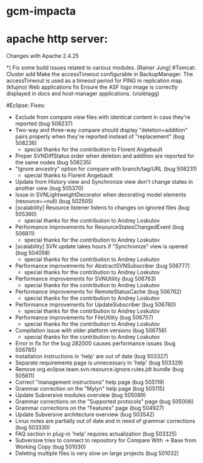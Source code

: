 # gcm-impacta
# apache http server:
Changes with Apache 2.4.25

  *) Fix some build issues related to various modules.
     [Rainer Jung]
#Tomcat:
  Cluster
    add	Make the accessTimeout configurable in BackupManager. The accessTimeout is used as a timeout period for PING in replication map. (kfujino)
  Web applications
    fix	Ensure the ASF logo image is correctly displayed in docs and host-manager applications. (violetagg)

 #Eclipse:
 Fixes:
 * Exclude from compare view files with identical content in case they're reported (bug 508237)
 * Two-way and three-way compare should display "deletion+addition" pairs properly when they're reported instead of "replacement" (bug 508236)
   + special thanks for the contribution to Florent Angebault
 * Proper SVNDiffStatus order when deletion and addition are reported for the same nodes (bug 508235)
 * "Ignore ancestry" option for compare with branch/tag/URL (bug 508231)
   + special thanks to Florent Angebault
 * Update from History view and Synchronize view don't change states in another view (bug 505370)
 * Issue in SVNLightweightDecorator when decorating model elements (resource==null) (bug 502505)
 * [scalability] Resource listener listens to changes on ignored files (bug 505360)
   + special thanks for the contribution to Andrey Loskutov
 * Performance improvements for ResourceStatesChangedEvent (bug 506811)
   + special thanks for the contribution to Andrey Loskutov
 * [scalability] SVN update takes hours if "Synchronize" view is opened (bug 504058)
   + special thanks for the contribution to Andrey Loskutov
 * Performance improvements for AbstractSVNSubscriber (bug 506777)
   + special thanks for the contribution to Andrey Loskutov
 * Performance improvements for SVNUtility (bug 506763)
   + special thanks for the contribution to Andrey Loskutov
 * Performance improvements for RemoteStatusCache (bug 506762)
   + special thanks for the contribution to Andrey Loskutov
 * Performance improvements for UpdateSubscriber (bug 506760)
   + special thanks for the contribution to Andrey Loskutov
 * Performance improvements for FileUtility (bug 506757)
   + special thanks for the contribution to Andrey Loskutov
 * Compilation issue with older platform versions (bug 506756)
   + special thanks for the contribution to Andrey Loskutov
 * Error in fix for the bug 282000 causes performance issues (bug 506785)
 * Installation instructions in 'help' are out of date (bug 503327)
 * Separate requirements page is unnecessary in 'help' (bug 503329)
 * Remove org.eclipse.team.svn.resource.ignore.rules.jdt bundle (bug 505611)
 * Correct "management instructions" help page (bug 505119)
 * Grammar correction on the "Mylyn" help page (bug 505115)
 * Update Subversive modules overview (bug 505089)
 * Grammar corrections on the "Supported protocols" page (bug 505006)
 * Grammar corrections on the "Features" page (bug 504927)
 * Update Subversive architecture overview (bug 503542)
 * Linux notes are partially out of date and in need of grammar corrections (bug 503330)
 * FAQ section in plug-in 'help' requires actualization (bug 503325)
 * Subversive tries to connect to repository for Compare With -> Base from Working Copy (bug 501030)
 * Deleting multiple files is very slow on large projects (bug 501032)
 
